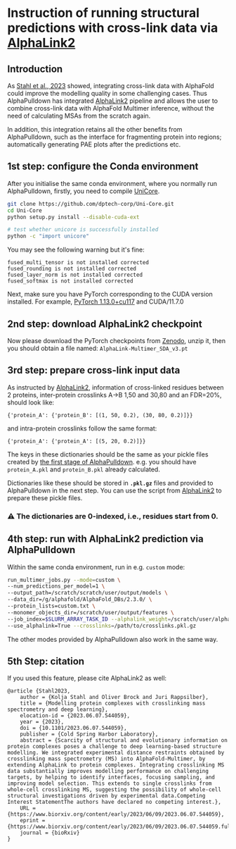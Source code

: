 # Instruction of running structural predictions with cross-link data via [AlphaLink2](https://github.com/Rappsilber-Laboratory/AlphaLink2/tree/main)
## Introduction
As [Stahl et al., 2023](https://www.nature.com/articles/s41587-023-01704-z) showed, integrating cross-link data with AlphaFold could improve the modelling quality in 
some challenging cases. Thus AlphaPulldown has integrated [AlphaLink2](https://github.com/Rappsilber-Laboratory/AlphaLink2/tree/main) pipeline 
and allows the user to combine cross-link data with AlphaFold Multimer inference, without the need of calculating MSAs from the scratch again.

In addition, this integration retains all the other benefits from AlphaPulldown, such as the interface for fragmenting protein into regions; automatically 
generating PAE plots after the predictions etc.

## 1st step: configure the Conda environment
After you initialise the same conda environment, where you normally run AlphaPulldown, firstly, you need to compile [UniCore](https://github.com/dptech-corp/Uni-Core).

```bash
git clone https://github.com/dptech-corp/Uni-Core.git
cd Uni-Core
python setup.py install --disable-cuda-ext

# test whether unicore is successfully installed
python -c "import unicore"
```
You may see the following warning but it's fine: 
```
fused_multi_tensor is not installed corrected
fused_rounding is not installed corrected
fused_layer_norm is not installed corrected
fused_softmax is not installed corrected
```
Next, make sure you have PyTorch corresponding to the CUDA version installed. For example, [PyTorch 1.13.0+cu117](https://pytorch.org/get-started/previous-versions/) 
and CUDA/11.7.0 
## 2nd step: download AlphaLink2 checkpoint 
Now please download the PyTorch checkpoints from [Zenodo](https://zenodo.org/records/8007238), unzip it, then you should obtain a file named: ```AlphaLink-Multimer_SDA_v3.pt```

## 3rd step: prepare cross-link input data
As instructed by [AlphaLink2](https://github.com/Rappsilber-Laboratory/AlphaLink2/tree/main), information of cross-linked residues
between 2 proteins, inter-protein crosslinks A->B 1,50 and 30,80 and an FDR=20%, should look like: 
```
{'protein_A': {'protein_B': [(1, 50, 0.2), (30, 80, 0.2)]}}
```
and intra-protein crosslinks follow the same format: 
```
{'protein_A': {'protein_A': [(5, 20, 0.2)]}}
```
The keys in these dictionaries should be the same as your pickle files created by [the first stage of AlphaPulldown](https://github.com/KosinskiLab/AlphaPulldown/blob/main/example_1.md). e.g. you should have ```protein_A.pkl``` 
and ```protein_B.pkl``` already calculated. 

Dictionaries like these should be stored in **```.pkl.gz```** files and provided to AlphaPulldown in the next step. You can use the script from [AlphaLink2](https://github.com/Rappsilber-Laboratory/AlphaLink2/tree/main)
to prepare these pickle files. 
### ⚠️ The dictionaries are 0-indexed, i.e., residues start from 0.

## 4th step: run with AlphaLink2 prediction via AlphaPulldown
Within the same conda environment, run in e.g. ```custom``` mode:
```bash
run_multimer_jobs.py --mode=custom \
--num_predictions_per_model=1 \
--output_path=/scratch/scratch/user/output/models \
--data_dir=/g/alphafold/AlphaFold_DBs/2.3.0/ \
--protein_lists=custom.txt \
--monomer_objects_dir=/scratch/user/output/features \
--job_index=$SLURM_ARRAY_TASK_ID --alphalink_weight=/scratch/user/alphalink_weights/AlphaLink-Multimer_SDA_v3.pt \
--use_alphalink=True --crosslinks=/path/to/crosslinks.pkl.gz 
```
The other modes provided by AlphaPulldown also work in the same way.

## 5th Step: citation
If you used this feature, please cite AlphaLink2 as well: 
```
@article {Stahl2023,
	author = {Kolja Stahl and Oliver Brock and Juri Rappsilber},
	title = {Modelling protein complexes with crosslinking mass spectrometry and deep learning},
	elocation-id = {2023.06.07.544059},
	year = {2023},
	doi = {10.1101/2023.06.07.544059},
	publisher = {Cold Spring Harbor Laboratory},
	abstract = {Scarcity of structural and evolutionary information on protein complexes poses a challenge to deep learning-based structure modelling. We integrated experimental distance restraints obtained by crosslinking mass spectrometry (MS) into AlphaFold-Multimer, by extending AlphaLink to protein complexes. Integrating crosslinking MS data substantially improves modelling performance on challenging targets, by helping to identify interfaces, focusing sampling, and improving model selection. This extends to single crosslinks from whole-cell crosslinking MS, suggesting the possibility of whole-cell structural investigations driven by experimental data.Competing Interest StatementThe authors have declared no competing interest.},
	URL = {https://www.biorxiv.org/content/early/2023/06/09/2023.06.07.544059},
	eprint = {https://www.biorxiv.org/content/early/2023/06/09/2023.06.07.544059.full.pdf},
	journal = {bioRxiv}
}
```





